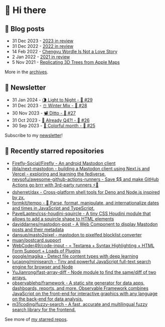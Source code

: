# 👋 Hi there

## 📝 Blog posts

<!-- feed start -->
- 31 Dec 2023 - [2023 in review](https://cheeaun.com/blog/2023/12/2023-in-review/)
- 31 Dec 2022 - [2022 in review](https://cheeaun.com/blog/2022/12/2022-in-review/)
- 14 Feb 2022 - [Chengyu Wordle Is Not a Love Story](https://cheeaun.com/blog/2022/02/chengyu-wordle-is-not-a-love-story/)
- 2 Jan 2022 - [2021 in review](https://cheeaun.com/blog/2022/01/2021-in-review/)
- 5 Nov 2021 - [Replicating 3D Trees from Apple Maps](https://cheeaun.com/blog/2021/11/replicating-3d-trees-apple-maps/)
<!-- feed end -->

More in the [archives](https://cheeaun.com/blog/archives/).

## 📰 Newsletter

<!-- newsletter start -->
- 31 Jan 2024 - [🌗 Light to Night - 🥫 #29](https://cheeaun.substack.com/p/light-to-night-29)
- 31 Dec 2023 - [☃️ Winter Mix - 🥫 #28](https://cheeaun.substack.com/p/winter-mix-28)
- 30 Nov 2023 - [📽️ Ditto - 🥫 #27](https://cheeaun.substack.com/p/ditto-27)
- 31 Oct 2023 - [🫣 Already Q4?! - 🥫 #26](https://cheeaun.substack.com/p/already-q4-26)
- 30 Sep 2023 - [🎨 Colorful month - 🥫 #25](https://cheeaun.substack.com/p/colorful-month-25)
<!-- newsletter end -->

Subscribe to my [newsletter](https://cheeaun.substack.com/)!

## 🌟 Recently starred repositories

<!-- starred repos start -->
- [Firefly-Social/Firefly - An android Mastodon client](https://github.com/Firefly-Social/Firefly)
- [jibla/next-mastodon - building a Mastodon client using Next.js and Vercel - exploring and learning the fediverse.](https://github.com/jibla/next-mastodon)
- [neysofu/awesome-github-actions-runners - Save $$ and make GitHub Actions go brrr with 3rd-party runners ⚡🤖](https://github.com/neysofu/awesome-github-actions-runners)
- [dsherret/dax - Cross-platform shell tools for Deno and Node.js inspired by zx.](https://github.com/dsherret/dax)
- [formkit/tempo - 📆 Parse, format, manipulate, and internationalize dates and times in JavaScript and TypeScript.](https://github.com/formkit/tempo)
- [PavelLaptev/css-houdini-squircle - A tiny CSS Houdini module that allows to add a squircle shape to HTML elements](https://github.com/PavelLaptev/css-houdini-squircle)
- [daviddarnes/mastodon-post - A Web Component to display Mastodon posts and their metadata](https://github.com/daviddarnes/mastodon-post)
- [dansup/masto2pixel - mastodon to pixelfed blocklist converter](https://github.com/dansup/masto2pixel)
- [muan/postcard.support](https://github.com/muan/postcard.support)
- [WebCoder49/code-input - = Textarea + Syntax Highlighting + HTML Form Support + Loads of Plugins](https://github.com/WebCoder49/code-input)
- [google/magika - Detect file content types with deep learning](https://github.com/google/magika)
- [lucaong/minisearch - Tiny and powerful JavaScript full-text search engine for browser and Node](https://github.com/lucaong/minisearch)
- [YuJianrong/fast-array-diff - Node module to find the same/diff of two arrays.](https://github.com/YuJianrong/fast-array-diff)
- [observablehq/framework - A static site generator for data apps, dashboards, reports, and more. Observable Framework combines JavaScript on the front-end for interactive graphics with any language on the back-end for data analysis.](https://github.com/observablehq/framework)
- [m31coding/fuzzy-search - A fast, accurate and multilingual fuzzy search library for the frontend.](https://github.com/m31coding/fuzzy-search)
<!-- starred repos end -->

See more of [my starred repos](https://github.com/stars/cheeaun/).
